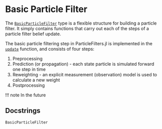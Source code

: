 # Basic Particle Filter

The [`BasicParticleFilter`](@ref) type is a flexible structure for building a particle filter. It simply contains functions that carry out each of the steps of a particle filter belief update.

The basic particle filtering step in ParticleFilters.jl is implemented in the [`update`](@ref) function, and consists of four steps:

1. Preprocessing
2. Prediction (or propagation) - each state particle is simulated forward one step in time
3. Reweighting - an explicit measurement (observation) model is used to calculate a new weight
4. Postprocessing

!!! note
    In the future

## Docstrings

```@docs
BasicParticleFilter
```
